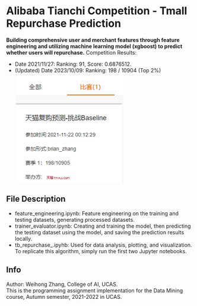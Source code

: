 # Alibaba Tianchi Competition - Tmall Repurchase Prediction
**Building comprehensive user and merchant features through feature engineering and utilizing machine learning model (xgboost) to predict whether users will repurchase.**
Competition Results:
* Date 2021/11/27: Ranking: 91, Score: 0.6876512.
* (Updated) Date 2023/10/09: Ranking: 198 / 10904 (Top 2%) \
![ranking](./ranking.jpg)

## File Description
* feature_engineering.ipynb: Feature engineering on the training and testing datasets, generating processed datasets.
* trainer_evaluator.ipynb: Creating and training the model, then predicting the testing dataset using the model, and saving the prediction results locally.
* tb_repurchase_.ipyhb: Used for data analysis, plotting, and visualization.
To replicate this algorithm, simply run the first two Jupyter notebooks.

## Info
Author: Weihong Zhang, College of AI, UCAS. \
This is the programming assignment implementation for the Data Mining course, Autumn semester, 2021-2022 in UCAS.